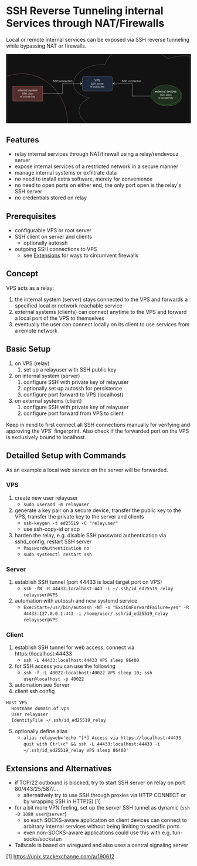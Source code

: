 # SSH Reverse Tunneling internal Services through NAT/Firewalls

Local or remote internal services can be exposed via SSH reverse tunneling while bypassing NAT or firewalls.

![SSH reverse tunnel concept](concept.png)

## Features
- relay internal services through NAT/firewall using a relay/rendevouz server
- expose internal services of a restricted network in a secure manner
- manage internal systems or exfiltrate data
- no need to install extra software, merely for convenience
- no need to open ports on either end, the only port open is the relay's SSH server
- no credentials stored on relay

## Prerequisites
- configurable VPS or root server
- SSH client on server and clients
  - optionally autossh
- outgoing SSH connections to VPS
  - see [Extensions](#extensions-and-alternatives) for ways to circumvent firewalls

## Concept
VPS acts as a relay:
1. the internal system (server) stays connected to the VPS and forwards a specified local or network reachable service
2. external systems (clients) can connect anytime to the VPS and forward a local port of the VPS to themselves
3. eventually the user can connect locally on its client to use services from a remote network


## Basic Setup
1. on VPS (relay)
	1. set up a relayuser with SSH public key
2. on internal system (server)
	1. configure SSH with private key of relayuser
	2. optionally set up autossh for persistence
	3. configure port forward to VPS (localhost)
3. on external systems (client)
	1. configure SSH with private key of relayuser
	2. configure port forward from VPS to client

Keep in mind to first connect all SSH connections manually for verifying and approving the VPS' fingerprint. Also check if the forwarded port on the VPS is exclusively bound to localhost.


## Detailled Setup with Commands
As an example a local web service on the server will be forwarded.

### VPS
1. create new user relayuser
    * `sudo useradd -m relayuser`
2. generate a key pair on a secure device, transfer the public key to the VPS, transfer the private key to the server and clients
    * `ssh-keygen -t ed25519 -C "relayuser"`
    * use ssh-copy-id or scp
3. harden the relay, e.g. disable SSH password authentication via sshd_config, restart SSH server
    * `PasswordAuthentication no`
    * `sudo systemctl restart ssh`

### Server
1. establish SSH tunnel (port 44433 is local target port on VPS)
    * `ssh -fN -R 44433:localhost:443 -i ~/.ssh/id_ed25519_relay relayuser@VPS`
2. automation with autossh and new systemd service
    * `ExecStart=/usr/bin/autossh -NT -o "ExitOnForwardFailure=yes" -R 44433:127.0.0.1:443 -i /home/user/.ssh/id_ed25519_relay relayuser@VPS`

### Client
1. establish SSH tunnel for web access, connect via https://localhost:44433
    * `ssh -L 44433:localhost:44433 VPS sleep 86400`
2. for SSH access you can use the following
    * `ssh -f -L 40022:localhost:40022 VPS sleep 10; ssh user@localhost -p 40022`
3. automation see Server
4. client ssh config
```
Host VPS
  Hostname domain.of.vps
  User relayuser
  IdentityFile ~/.ssh/id_ed25519_relay
```
5. optionally define alias
    * `alias relayweb='echo "[*] Access via https://localhost:44433 quit with Ctrl+c" && ssh -L 44433:localhost:44433 -i ~/.ssh/id_ed25519_relay VPS sleep 86400'`

## Extensions and Alternatives
* if TCP/22 outbound is blocked, try to start SSH server on relay on port 80/443/25/587/...
  * alternatively try to use SSH through proxies via HTTP CONNECT or by wrapping SSH in HTTP(S) [1]
* for a bit more VPN feeling, set up the server SSH tunnel as dynamic (`ssh -D 1080 user@server`)
  * so each SOCKS-aware application on client devices can connect to arbitrary internal services without being limiting to specific ports
  * even non-SOCKS-aware applications could use this with e.g. tun-socks/sockstun
* Tailscale is based on wireguard and also uses a central signaling server



[1] https://unix.stackexchange.com/a/190612

